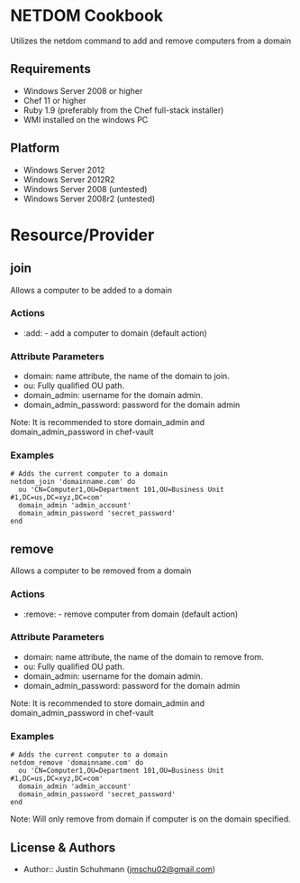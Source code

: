 NETDOM Cookbook
========================
Utilizes the netdom command to add and remove computers from a domain

Requirements
------------
* Windows Server 2008 or higher
* Chef 11 or higher
* Ruby 1.9 (preferably from the Chef full-stack installer)
* WMI installed on the windows PC

Platform
------------------
* Windows Server 2012
* Windows Server 2012R2
* Windows Server 2008 (untested)
* Windows Server 2008r2 (untested)

Resource/Provider
=================

join
--------
Allows a computer to be added to a domain

### Actions

- :add: - add a computer to domain (default action)


### Attribute Parameters

- domain: name attribute, the name of the domain to join.
- ou: Fully qualified OU path.
- domain_admin: username for the domain admin.
- domain_admin_password: password for the domain admin

Note: It is recommended to store domain_admin and domain_admin_password in chef-vault

### Examples
```
# Adds the current computer to a domain
netdom_join 'domainname.com' do
  ou 'CN=Computer1,OU=Department 101,OU=Business Unit #1,DC=us,DC=xyz,DC=com'
  domain_admin 'admin_account'
  domain_admin_password 'secret_password'
end
```

remove
--------
Allows a computer to be removed from a domain

### Actions

- :remove: - remove computer from domain (default action)


### Attribute Parameters

- domain: name attribute, the name of the domain to remove from.
- ou: Fully qualified OU path.
- domain_admin: username for the domain admin.
- domain_admin_password: password for the domain admin

Note: It is recommended to store domain_admin and domain_admin_password in chef-vault

### Examples
```
# Adds the current computer to a domain
netdom_remove 'domainname.com' do
  ou 'CN=Computer1,OU=Department 101,OU=Business Unit #1,DC=us,DC=xyz,DC=com'
  domain_admin 'admin_account'
  domain_admin_password 'secret_password'
end
```

Note: Will only remove from domain if computer is on the domain specified.

License & Authors
-------------------
- Author:: Justin Schuhmann (<jmschu02@gmail.com>)
